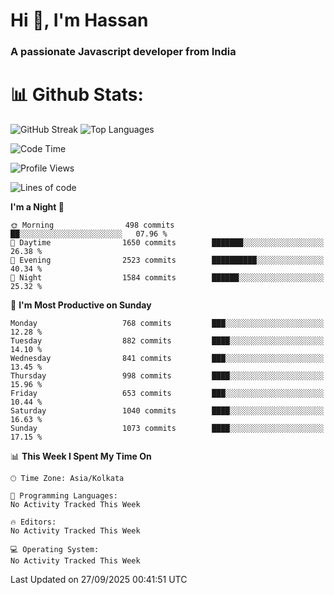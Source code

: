 # Hi 👋, I'm Hassan
### A passionate Javascript developer from India


# 📊 Github Stats:
![GitHub Streak](https://github-readme-streak-stats.herokuapp.com/?user=codeblooded47&theme=dracula&hide_border=false)
![Top Languages](https://github-readme-stats.vercel.app/api/top-langs/?username=codeblooded47&layout=compact&theme=dracula)



<!--START_SECTION:waka-->
![Code Time](http://img.shields.io/badge/Code%20Time-883%20hrs%201%20min-blue)

![Profile Views](http://img.shields.io/badge/Profile%20Views-6-blue)

![Lines of code](https://img.shields.io/badge/From%20Hello%20World%20I%27ve%20Written-24.3%20million%20lines%20of%20code-blue)

**I'm a Night 🦉** 

```text
🌞 Morning                498 commits         ██░░░░░░░░░░░░░░░░░░░░░░░   07.96 % 
🌆 Daytime                1650 commits        ███████░░░░░░░░░░░░░░░░░░   26.38 % 
🌃 Evening                2523 commits        ██████████░░░░░░░░░░░░░░░   40.34 % 
🌙 Night                  1584 commits        ██████░░░░░░░░░░░░░░░░░░░   25.32 % 
```
📅 **I'm Most Productive on Sunday** 

```text
Monday                   768 commits         ███░░░░░░░░░░░░░░░░░░░░░░   12.28 % 
Tuesday                  882 commits         ████░░░░░░░░░░░░░░░░░░░░░   14.10 % 
Wednesday                841 commits         ███░░░░░░░░░░░░░░░░░░░░░░   13.45 % 
Thursday                 998 commits         ████░░░░░░░░░░░░░░░░░░░░░   15.96 % 
Friday                   653 commits         ███░░░░░░░░░░░░░░░░░░░░░░   10.44 % 
Saturday                 1040 commits        ████░░░░░░░░░░░░░░░░░░░░░   16.63 % 
Sunday                   1073 commits        ████░░░░░░░░░░░░░░░░░░░░░   17.15 % 
```


📊 **This Week I Spent My Time On** 

```text
🕑︎ Time Zone: Asia/Kolkata

💬 Programming Languages: 
No Activity Tracked This Week

🔥 Editors: 
No Activity Tracked This Week

💻 Operating System: 
No Activity Tracked This Week
```


 Last Updated on 27/09/2025 00:41:51 UTC
<!--END_SECTION:waka-->

